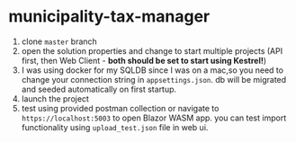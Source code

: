 # municipality-tax-manager

1. clone ```master``` branch
2. open the solution properties and change to start multiple projects (API first, then Web Client - **both should be set to start using Kestrel!**)
3. I was using docker for my SQLDB since I was on a mac,so you need to change your connection string in ```appsettings.json```.
db will be migrated and seeded automatically on first startup.
4. launch the project
5. test using provided postman collection or navigate to ```https://localhost:5003``` to open Blazor WASM app.
you can test import functionality using ```upload_test.json``` file in web ui.
